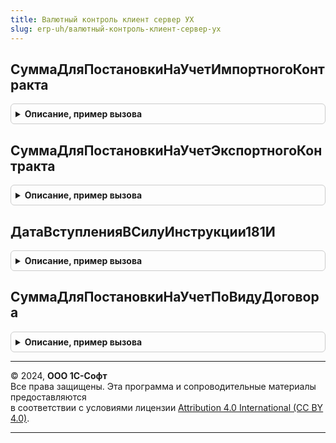 ```yaml
---
title: Валютный контроль клиент сервер УХ
slug: erp-uh/валютный-контроль-клиент-сервер-ух
---
```



## СуммаДляПостановкиНаУчетИмпортногоКонтракта
<details style="margin: 1em 0; padding: 0.5em; border: 1px solid #ccc; border-radius: 6px;">

<summary style="font-weight: bold; cursor: pointer;">Описание, пример вызова</summary>

```bsl

// Функция возвращает сумму импортного контракта, по превышении которой требуется постановка его на учет
// согласно инструкции 181-И.
//
// Параметры:
//  Дата - 	Дата - Дата, на которую необходимо определение суммы.
//
// Возвращаемое значение:
//  Число - Величина рублевого эквивалента суммы контракта.
//
Функция СуммаДляПостановкиНаУчетИмпортногоКонтракта(Дата = Неопределено) Экспорт
```

Пример вызова
```bsl
Результат = ВалютныйКонтрольКлиентСерверУХ.СуммаДляПостановкиНаУчетИмпортногоКонтракта(Дата);
```
</details>

## СуммаДляПостановкиНаУчетЭкспортногоКонтракта
<details style="margin: 1em 0; padding: 0.5em; border: 1px solid #ccc; border-radius: 6px;">

<summary style="font-weight: bold; cursor: pointer;">Описание, пример вызова</summary>

```bsl

// Функция возвращает сумму экспортного контракта, по превышении которой требуется постановка его на учет
// согласно инструкции 181-И
//
// Параметры:
//  Дата - 	Дата - Дата, на которую необходимо определение суммы.
//
// Возвращаемое значение:
//  Число - Величина рублевого эквивалента суммы контракта.
//
Функция СуммаДляПостановкиНаУчет Экспорт
```

Пример вызова
```bsl
Результат = ВалютныйКонтрольКлиентСерверУХ.СуммаДляПостановкиНаУчетЭкспортногоКонтракта(Дата);
```
</details>

## ДатаВступленияВСилуИнструкции181И
<details style="margin: 1em 0; padding: 0.5em; border: 1px solid #ccc; border-radius: 6px;">

<summary style="font-weight: bold; cursor: pointer;">Описание, пример вызова</summary>

```bsl

Функция ДатаВступленияВСилуИнструкции181И() Экспорт
```

Пример вызова
```bsl
Результат = ВалютныйКонтрольКлиентСерверУХ.ДатаВступленияВСилуИнструкции181И() 
```
</details>

## СуммаДляПостановкиНаУчетПоВидуДоговора
<details style="margin: 1em 0; padding: 0.5em; border: 1px solid #ccc; border-radius: 6px;">

<summary style="font-weight: bold; cursor: pointer;">Описание, пример вызова</summary>

```bsl

Функция СуммаДляПостановкиНаУчетПоВидуДоговора(ВидДоговораУХ, Дата = Неопределено) Экспорт
```

Пример вызова
```bsl
Результат = ВалютныйКонтрольКлиентСерверУХ.СуммаДляПостановкиНаУчетПоВидуДоговора(ВидДоговораУХ, Дата);
```
</details>

---

© 2024, **ООО 1С-Софт**  
Все права защищены. Эта программа и сопроводительные материалы предоставляются  
в соответствии с условиями лицензии [Attribution 4.0 International (CC BY 4.0)](https://creativecommons.org/licenses/by/4.0/legalcode).

---
